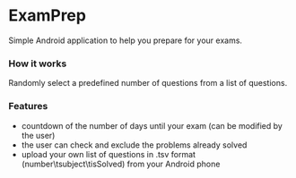 # ExamPrep

Simple Android application to help you prepare for your exams. 

### How it works
Randomly select a predefined number of questions from a list of questions. 

### Features
- countdown of the number of days until your exam (can be modified by the user)
- the user can check and exclude the problems already solved
- upload your own list of questions in .tsv format (number\tsubject\tisSolved) from your Android phone
